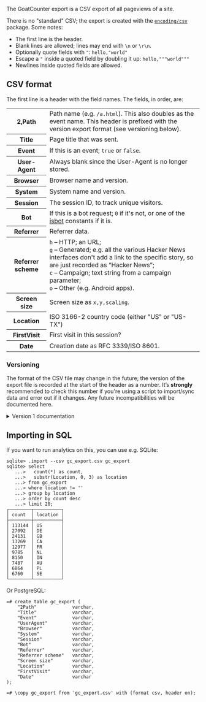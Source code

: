The GoatCounter export is a CSV export of all pageviews of a site.

There is no "standard" CSV; the export is created with the [`encoding/csv`][csv]
package. Some notes:

- The first line is the header.
- Blank lines are allowed; lines may end with `\n` or `\r\n`.
- Optionally quote fields with `"`: `hello,"world"`
- Escape a `"` inside a quoted field by doubling it up: `hello,"""world"""`
- Newlines inside quoted fields are allowed.

[csv]: https://pkg.go.dev/encoding/csv#pkg-overview

CSV format
----------

The first line is a header with the field names. The fields, in order, are:

<table>
<tr><th>2,Path</th><td>Path name (e.g. <code>/a.html</code>).
    This also doubles as the event name. This header is prefixed
    with the version export format (see versioning below).</td></tr>
<tr><th>Title</th><td>Page title that was sent.</td></tr>
<tr><th>Event</th><td>If this is an event; <code>true</code> or <code>false</code>.</td></tr>
<tr><th>User-Agent</th><td>Always blank since the User-Agent is no longer stored.</td></tr>
<tr><th>Browser</th><td>Browser name and version.</td></tr>
<tr><th>System</th><td>System name and version.</td></tr>
<tr><th>Session</th><td>The session ID, to track unique visitors.</td>
<tr><th>Bot</th><td>If this is a bot request; <code>0</code> if it's
    not, or one of the
    <a href="https://pkg.go.dev/zgo.at/isbot?tab=doc#pkg-constants">isbot</a>
    constants if it is.</td></tr>
<tr><th>Referrer</th><td>Referrer data.</td></tr>
<tr><th>Referrer scheme</th><td>
        <code>h</code> – HTTP; an URL;<br>
        <code>g</code> – Generated; e.g. all the various Hacker News interfaces don't
        add a link to the specific story, so are just recorded as “Hacker News”;<br>
        <code>c</code> – Campaign; text string from a campaign parameter;<br>
        <code>o</code> – Other (e.g. Android apps).
    </td></tr>
<tr><th>Screen size</th><td>Screen size as <code>x,y,scaling</code>.</td></tr>
<tr><th>Location</th><td>ISO 3166-2 country code (either "US" or "US-TX")</td></tr>
<tr><th>FirstVisit</th><td>First visit in this session?</td>
<tr><th>Date</th><td>Creation date as RFC 3339/ISO 8601.</td></tr>
</table>

### Versioning
The format of the CSV file may change in the future; the version of the export
file is recorded at the start of the header as a number. It’s **strongly**
recommended to check this number if you're using a script to import/sync data
and error out if it changes. Any future incompatibilities will be documented
here.

<details>
<summary>Version 1 documentation</summary>

<p>The first line is a header with the field names. The fields, in order, are:</p>
<table>
<tr><th>1,Path</th><td>Path name (e.g. <code>/a.html</code>).
    This also doubles as the event name. This header is prefixed
    with the version export format (see versioning below).</td></tr>
<tr><th>Title</th><td>Page title that was sent.</td></tr>
<tr><th>Event</th><td>If this is an event; <code>true</code> or <code>false</code>.</td></tr>
<tr><th>Bot</th><td>If this is a bot request; <code>0</code> if it's
    not, or one of the
    <a href="https://pkg.go.dev/zgo.at/isbot?tab=doc#pkg-constants">isbot</a>
    constants if it is.</td></tr>
<tr><th>Session</th><td>The session ID, to track unique visitors.</td>
<tr><th>FirstVisit</th><td>First visit in this session?</td>
<tr><th>Referrer</th><td>Referrer data.</td></tr>
<tr><th>Referrer scheme</th><td>
        <code>h</code> – HTTP; an URL;<br>
        <code>g</code> – Generated; e.g. all the various Hacker News interfaces don't
        add a link to the specific story, so are just recorded as “Hacker News”;<br>
        <code>c</code> – Campaign; text string from a campaign parameter;<br>
        <code>o</code> – Other (e.g. Android apps).
    </td></tr>
<tr><th>Browser</th><td><code>User-Agent</code> header.</td></tr>
<tr><th>Screen size</th><td>Screen size as <code>x,y,scaling</code>.</td></tr>
<tr><th>Location</th><td>ISO 3166-1 country code.</td></tr>
<tr><th>Date</th><td>Creation date as RFC 3339/ISO 8601.</td></tr>
</table>
</details>


Importing in SQL
----------------

If you want to run analytics on this, you can use e.g. SQLite:

    sqlite> .import --csv gc_export.csv gc_export
    sqlite> select
       ...>   count(*) as count,
       ...>   substr(Location, 0, 3) as location
       ...> from gc_export
       ...> where location != ''
       ...> group by location
       ...> order by count desc
       ...> limit 20;
    ┌────────┬──────────┐
    │ count  │ location │
    ├────────┼──────────┤
    │ 113144 │ US       │
    │ 27092  │ DE       │
    │ 24131  │ GB       │
    │ 13269  │ CA       │
    │ 12977  │ FR       │
    │ 9785   │ NL       │
    │ 8150   │ IN       │
    │ 7487   │ AU       │
    │ 6864   │ PL       │
    │ 6760   │ SE       │
    └────────┴──────────┘

Or PostgreSQL:

    =# create table gc_export (
        "2Path"             varchar,
        "Title"             varchar,
        "Event"             varchar,
        "UserAgent"         varchar,
        "Browser"           varchar,
        "System"            varchar,
        "Session"           varchar,
        "Bot"               varchar,
        "Referrer"          varchar,
        "Referrer scheme"   varchar,
        "Screen size"       varchar,
        "Location"          varchar,
        "FirstVisit"        varchar,
        "Date"              varchar
    );

    =# \copy gc_export from 'gc_export.csv' with (format csv, header on);
